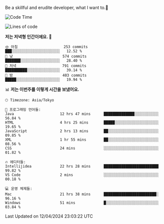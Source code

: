 Be a skillful and erudite developer, what I want to.👶

<!--START_SECTION:waka-->
![Code Time](http://img.shields.io/badge/Code%20Time-691%20hrs-blue)

![Lines of code](https://img.shields.io/badge/%EC%A0%80%EB%8A%94%20%EC%97%AC%ED%83%9C%EA%B9%8C%EC%A7%80%20-1.2%20million%20%EC%A4%84%EC%9D%98%20%EC%BD%94%EB%93%9C%EB%A5%BC%20%EC%9E%91%EC%84%B1%ED%96%88%EC%96%B4%EC%9A%94.-blue)

**저는 저녁형 인간이에요. 🦉** 

```text
🌞 아침                     253 commits         ███░░░░░░░░░░░░░░░░░░░░░░   12.52 % 
🌆 낮　                     574 commits         ███████░░░░░░░░░░░░░░░░░░   28.40 % 
🌃 저녁                     791 commits         ██████████░░░░░░░░░░░░░░░   39.14 % 
🌙 밤　                     403 commits         █████░░░░░░░░░░░░░░░░░░░░   19.94 % 
```


📊 **저는 이번주를 이렇게 시간을 보냈어요.** 

```text
🕑︎ Timezone: Asia/Tokyo

💬 프로그래밍 언어들: 
Java                     12 hrs 47 mins      ██████████████░░░░░░░░░░░   56.84 % 
HTML                     4 hrs 25 mins       █████░░░░░░░░░░░░░░░░░░░░   19.65 % 
JavaScript               2 hrs 13 mins       ██░░░░░░░░░░░░░░░░░░░░░░░   09.85 % 
XML                      1 hr 55 mins        ██░░░░░░░░░░░░░░░░░░░░░░░   08.56 % 
CSS                      24 mins             ░░░░░░░░░░░░░░░░░░░░░░░░░   01.82 % 

🔥 에디터들: 
Intellijidea             22 hrs 28 mins      █████████████████████████   99.82 % 
VS Code                  2 mins              ░░░░░░░░░░░░░░░░░░░░░░░░░   00.18 % 

💻 운영 체제들: 
Mac                      21 hrs 38 mins      ████████████████████████░   96.16 % 
Windows                  51 mins             █░░░░░░░░░░░░░░░░░░░░░░░░   03.84 % 
```


 Last Updated on 12/04/2024 23:03:22 UTC
<!--END_SECTION:waka-->
